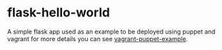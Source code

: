 flask-hello-world
=================

A simple flask app used as an example to be deployed using puppet and vagrant
for more details you can see [vagrant-puppet-example](https://github.com/freyes/vagrant-puppet-example).
